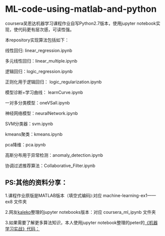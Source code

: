 # ML-code-using-matlab-and-python
coursera吴恩达机器学习课程作业自写Python2.7版本，使用jupyter notebook实现，使代码更有层次感，可读性强。

本repository实现算法包括如下：

线性回归: linear_regression.ipynb

多元线性回归：linear_multiple.ipynb

逻辑回归：logic_regression.ipynb

正则化用于逻辑回归： logic_regularization.ipynb

模型诊断+学习曲线： learnCurve.ipynb

一对多分类模型：oneVSall.ipynb

神经网络模型：neuralNetwork.ipynb

SVM分类器：svm.ipynb

kmeans聚类：kmeans.ipynb

pca降维：pca.ipynb

高斯分布用于异常检测：anomaly_detection.ipynb

协调过滤推荐算法：Collaborative_Filter.ipynb

PS:其他的资料分享：
-----

1.课程作业原版是MATLAB版本（填空式编码):对应 machine-learning-ex1——ex8 文件夹

2.网友[kaleko](https://github.com/kaleko/CourseraML)整理的jupyter notebooks版本：对应 coursera_ml_ipynb 文件夹

3.如果需要了解更多算法知识，本人使用jupyter notebook整理的peter的[《机器学习实战》代码：](https://github.com/TingNie/Machine-learning-in-action)
